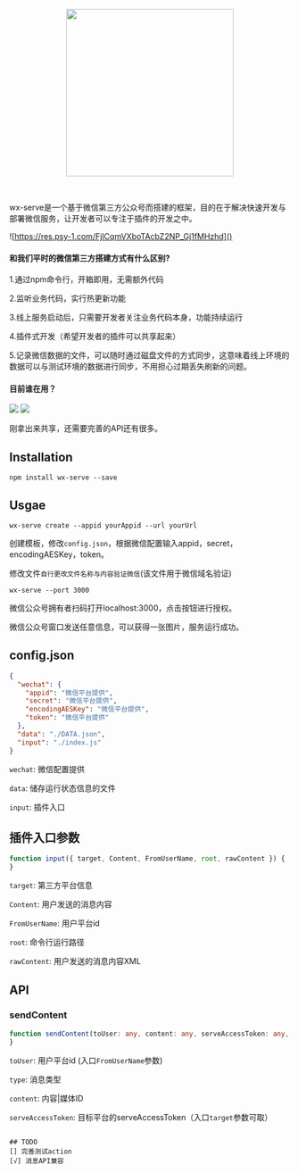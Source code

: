 <p align="center">
<a href="https://vuejs.org" target="_blank" rel="noopener noreferrer"><img width="300" src="https://res.psy-1.com/FvTT425ug8QRGSj06vjbfKXjwpUe">
</a></p>

<p align="center">
  <a href="https://www.npmjs.com/package/wx-serve"><img src="https://img.shields.io/npm/v/wx-serve.svg" alt=""></a>
  <a href="https://github.com/Kingbultsea/wechat-server-tool/actions/workflows/node.js.yml"><img src="https://github.com/Kingbultsea/wechat-server-tool/actions/workflows/node.js.yml/badge.svg?branch=npm" alt=""></a>
</p>

wx-serve是一个基于微信第三方公众号而搭建的框架，目的在于解决快速开发与部署微信服务，让开发者可以专注于插件的开发之中。

![https://res.psy-1.com/FjICqmVXboTAcbZ2NP_Gj1fMHzhd]()

#### 和我们平时的微信第三方搭建方式有什么区别?
1.通过npm命令行，开箱即用，无需额外代码

2.监听业务代码，实行热更新功能

3.线上服务启动后，只需要开发者关注业务代码本身，功能持续运行

4.插件式开发（希望开发者的插件可以共享起来）

5.记录微信数据的文件，可以随时通过磁盘文件的方式同步，这意味着线上环境的数据可以与测试环境的数据进行同步，不用担心过期丢失刷新的问题。

#### 目前谁在用？
![](https://res.psy-1.com/FiEYEGfPNPXh0EiQ7hS2FepPVg6l)
![](https://res.psy-1.com/FvyvUnfID9IQyl0-dbtGGEv7-P2d)

刚拿出来共享，还需要完善的API还有很多。


## Installation
```shell script
npm install wx-serve --save
```

## Usgae
```shell script
wx-serve create --appid yourAppid --url yourUrl
```
创建模板，修改```config.json```，根据微信配置输入appid，secret，encodingAESKey，token。

修改文件```自行更改文件名称与内容验证微信```(该文件用于微信域名验证)

```shell script
wx-serve --port 3000
```

微信公众号拥有者扫码打开localhost:3000，点击按钮进行授权。

微信公众号窗口发送任意信息，可以获得一张图片，服务运行成功。

## config.json
```json
{
  "wechat": {
    "appid": "微信平台提供",
    "secret": "微信平台提供",
    "encodingAESKey": "微信平台提供",
    "token": "微信平台提供"
  },
  "data": "./DATA.json",
  "input": "./index.js"
}
```

```wechat```: 微信配置提供

```data```: 储存运行状态信息的文件

```input```: 插件入口

## 插件入口参数
```typescript
function input({ target, Content, FromUserName, root, rawContent }) {
}
```

```target```: 第三方平台信息

```Content```: 用户发送的消息内容

```FromUserName```: 用户平台id

```root```: 命令行运行路径

```rawContent```: 用户发送的消息内容XML

## API
### sendContent
```typescript
function sendContent(toUser: any, content: any, serveAccessToken: any, type: 'voice' | 'video' | 'image' | 'text') { // type voice video image
}
```

```toUser```: 用户平台id (入口```FromUserName```参数)

```type```: 消息类型

```content```: 内容|媒体ID

```serveAccessToken```: 目标平台的serveAccessToken（入口```target```参数可取）

``````

## TODO
[] 完善测试action
[√] 消息API兼容
